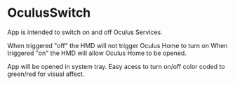 # OculusSwitch

App is intended to switch on and off Oculus Services.

When triggered "off" the HMD will not trigger Oculus Home to turn on
When triggered "on" the HMD will allow Oculus Home to be opened.

App will be opened in system tray.
Easy acess to turn on/off color coded to green/red for visual affect.
